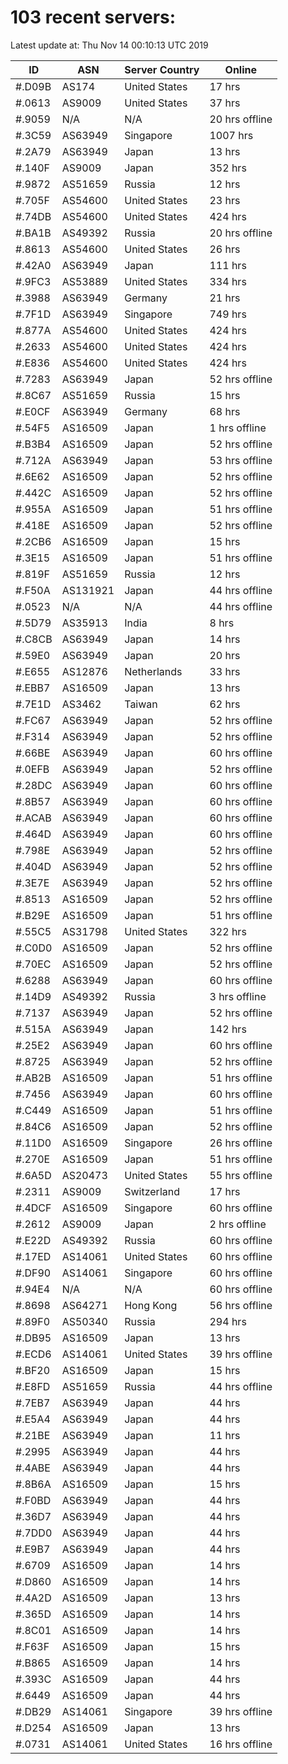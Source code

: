 # 103 recent servers:

Latest update at: Thu Nov 14 00:10:13 UTC 2019

| ID | ASN | Server Country | Online |
| -- | --- | -------------- | ------ |
| #.D09B | AS174 | United States | 17 hrs |
| #.0613 | AS9009 | United States | 37 hrs |
| #.9059 | N/A | N/A | 20 hrs offline |
| #.3C59 | AS63949 | Singapore | 1007 hrs |
| #.2A79 | AS63949 | Japan | 13 hrs |
| #.140F | AS9009 | Japan | 352 hrs |
| #.9872 | AS51659 | Russia | 12 hrs |
| #.705F | AS54600 | United States | 23 hrs |
| #.74DB | AS54600 | United States | 424 hrs |
| #.BA1B | AS49392 | Russia | 20 hrs offline |
| #.8613 | AS54600 | United States | 26 hrs |
| #.42A0 | AS63949 | Japan | 111 hrs |
| #.9FC3 | AS53889 | United States | 334 hrs |
| #.3988 | AS63949 | Germany | 21 hrs |
| #.7F1D | AS63949 | Singapore | 749 hrs |
| #.877A | AS54600 | United States | 424 hrs |
| #.2633 | AS54600 | United States | 424 hrs |
| #.E836 | AS54600 | United States | 424 hrs |
| #.7283 | AS63949 | Japan | 52 hrs offline |
| #.8C67 | AS51659 | Russia | 15 hrs |
| #.E0CF | AS63949 | Germany | 68 hrs |
| #.54F5 | AS16509 | Japan | 1 hrs offline |
| #.B3B4 | AS16509 | Japan | 52 hrs offline |
| #.712A | AS63949 | Japan | 53 hrs offline |
| #.6E62 | AS16509 | Japan | 52 hrs offline |
| #.442C | AS16509 | Japan | 52 hrs offline |
| #.955A | AS16509 | Japan | 51 hrs offline |
| #.418E | AS16509 | Japan | 52 hrs offline |
| #.2CB6 | AS16509 | Japan | 15 hrs |
| #.3E15 | AS16509 | Japan | 51 hrs offline |
| #.819F | AS51659 | Russia | 12 hrs |
| #.F50A | AS131921 | Japan | 44 hrs offline |
| #.0523 | N/A | N/A | 44 hrs offline |
| #.5D79 | AS35913 | India | 8 hrs |
| #.C8CB | AS63949 | Japan | 14 hrs |
| #.59E0 | AS63949 | Japan | 20 hrs |
| #.E655 | AS12876 | Netherlands | 33 hrs |
| #.EBB7 | AS16509 | Japan | 13 hrs |
| #.7E1D | AS3462 | Taiwan | 62 hrs |
| #.FC67 | AS63949 | Japan | 52 hrs offline |
| #.F314 | AS63949 | Japan | 52 hrs offline |
| #.66BE | AS63949 | Japan | 60 hrs offline |
| #.0EFB | AS63949 | Japan | 52 hrs offline |
| #.28DC | AS63949 | Japan | 60 hrs offline |
| #.8B57 | AS63949 | Japan | 60 hrs offline |
| #.ACAB | AS63949 | Japan | 60 hrs offline |
| #.464D | AS63949 | Japan | 60 hrs offline |
| #.798E | AS63949 | Japan | 52 hrs offline |
| #.404D | AS63949 | Japan | 52 hrs offline |
| #.3E7E | AS63949 | Japan | 52 hrs offline |
| #.8513 | AS16509 | Japan | 52 hrs offline |
| #.B29E | AS16509 | Japan | 51 hrs offline |
| #.55C5 | AS31798 | United States | 322 hrs |
| #.C0D0 | AS16509 | Japan | 52 hrs offline |
| #.70EC | AS16509 | Japan | 52 hrs offline |
| #.6288 | AS63949 | Japan | 60 hrs offline |
| #.14D9 | AS49392 | Russia | 3 hrs offline |
| #.7137 | AS63949 | Japan | 52 hrs offline |
| #.515A | AS63949 | Japan | 142 hrs |
| #.25E2 | AS63949 | Japan | 60 hrs offline |
| #.8725 | AS63949 | Japan | 52 hrs offline |
| #.AB2B | AS16509 | Japan | 51 hrs offline |
| #.7456 | AS63949 | Japan | 60 hrs offline |
| #.C449 | AS16509 | Japan | 51 hrs offline |
| #.84C6 | AS16509 | Japan | 52 hrs offline |
| #.11D0 | AS16509 | Singapore | 26 hrs offline |
| #.270E | AS16509 | Japan | 51 hrs offline |
| #.6A5D | AS20473 | United States | 55 hrs offline |
| #.2311 | AS9009 | Switzerland | 17 hrs |
| #.4DCF | AS16509 | Singapore | 60 hrs offline |
| #.2612 | AS9009 | Japan | 2 hrs offline |
| #.E22D | AS49392 | Russia | 60 hrs offline |
| #.17ED | AS14061 | United States | 60 hrs offline |
| #.DF90 | AS14061 | Singapore | 60 hrs offline |
| #.94E4 | N/A | N/A | 60 hrs offline |
| #.8698 | AS64271 | Hong Kong | 56 hrs offline |
| #.89F0 | AS50340 | Russia | 294 hrs |
| #.DB95 | AS16509 | Japan | 13 hrs |
| #.ECD6 | AS14061 | United States | 39 hrs offline |
| #.BF20 | AS16509 | Japan | 15 hrs |
| #.E8FD | AS51659 | Russia | 44 hrs offline |
| #.7EB7 | AS63949 | Japan | 44 hrs |
| #.E5A4 | AS63949 | Japan | 44 hrs |
| #.21BE | AS63949 | Japan | 11 hrs |
| #.2995 | AS63949 | Japan | 44 hrs |
| #.4ABE | AS63949 | Japan | 44 hrs |
| #.8B6A | AS16509 | Japan | 15 hrs |
| #.F0BD | AS63949 | Japan | 44 hrs |
| #.36D7 | AS63949 | Japan | 44 hrs |
| #.7DD0 | AS63949 | Japan | 44 hrs |
| #.E9B7 | AS63949 | Japan | 44 hrs |
| #.6709 | AS16509 | Japan | 14 hrs |
| #.D860 | AS16509 | Japan | 14 hrs |
| #.4A2D | AS16509 | Japan | 13 hrs |
| #.365D | AS16509 | Japan | 14 hrs |
| #.8C01 | AS16509 | Japan | 14 hrs |
| #.F63F | AS16509 | Japan | 15 hrs |
| #.B865 | AS16509 | Japan | 14 hrs |
| #.393C | AS16509 | Japan | 44 hrs |
| #.6449 | AS16509 | Japan | 44 hrs |
| #.DB29 | AS14061 | Singapore | 39 hrs offline |
| #.D254 | AS16509 | Japan | 13 hrs |
| #.0731 | AS14061 | United States | 16 hrs offline |

